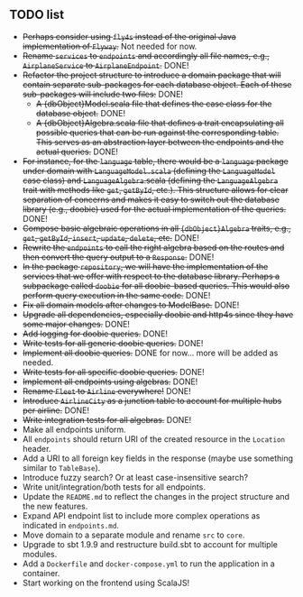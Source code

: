 TODO list
----------

- ~~Perhaps consider using `fly4s` instead of the original Java implementation of `Flyway`.~~ Not needed for now.
- ~~Rename `services` to `endpoints` and accordingly all file names, e.g., `AirplaneService` to `AirplaneEndpoint`.~~ DONE!
- ~~Refactor the project structure to introduce a domain package that will contain separate sub-packages for each database object. Each of these sub-packages will include two files:~~ DONE!
	- ~~A {dbObject}Model.scala file that defines the case class for the database object.~~ DONE!
	- ~~A {dbObject}Algebra.scala file that defines a trait encapsulating all possible queries that can be run against the corresponding table. This serves as an abstraction layer between the endpoints and the actual queries.~~ DONE!
- ~~For instance, for the `language` table, there would be a `language` package under domain with `LanguageModel.scala` (defining the `LanguageModel` case class) and `LanguageAlgebra`.scala (defining the `LanguageAlgebra` trait with methods like `get`, `getById`, etc.). This structure allows for clear separation of concerns and makes it easy to switch out the database library (e.g., doobie) used for the actual implementation of the queries.~~ DONE!
- ~~Compose basic algebraic operations in all `{dbObject}Algebra` traits, e.g., `get`, `getById`, `insert`, `update`, `delete`, etc.~~ DONE!
- ~~Rewrite the `endpoints` to call the right algebra based on the routes and then convert the query output to a `Response`.~~ DONE!
- ~~In the package `repository`, we will have the implementation of the services that we offer with respect to the database library. Perhaps a subpackage called `doobie` for all doobie-based queries. This would also perform query execution in the same code.~~ DONE!
- ~~Fix all domain models after changes to ModelBase.~~ DONE!
- ~~Upgrade all dependencies, especially doobie and http4s since they have some major changes.~~ DONE!
- ~~Add logging for doobie queries.~~ DONE!
- ~~Write tests for all generic doobie queries.~~ DONE!
- ~~Implement all doobie queries.~~ DONE for now... more will be added as needed.
- ~~Write tests for all specific doobie queries.~~ DONE!
- ~~Implement all endpoints using algebras.~~ DONE!
- ~~Rename `Fleet` to `Airline` everywhere!~~ DONE!
- ~~Introduce `AirlineCity` as a junction table to account for multiple hubs per airline.~~ DONE!
- ~~Write integration tests for all algebras.~~ DONE!
- Make all endpoints uniform.
- All `endpoints` should return URI of the created resource in the `Location` header.
- Add a URI to all foreign key fields in the response (maybe use something similar to `TableBase`).
- Introduce fuzzy search? Or at least case-insensitive search?
- Write unit/integration/both tests for all endpoints.
- Update the `README.md` to reflect the changes in the project structure and the new features.
- Expand API endpoint list to include more complex operations as indicated in `endpoints.md`.
- Move domain to a separate module and rename `src` to `core`. 
- Upgrade to sbt 1.9.9 and restructure build.sbt to account for multiple modules.
- Add a `Dockerfile` and `docker-compose.yml` to run the application in a container.
- Start working on the frontend using ScalaJS!
